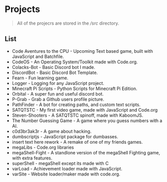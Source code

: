 # Projects
> All of the projecrs are stored in the */src* directory.

## List
* Code Aventures to the CPU - Upcoming Text based game, built with JavaScript and Batchfile.
* CodeOS - An Operating System/Toolkit made with Code.org.
* Colacks-Bot - Basic Discord bot I made.
* DiscordBot - Basic Discord Bot Template.
* Fearn - Fun learning game.
* Logger - Logging for any JavaScript project.
* Minecraft Pi Scripts - Python Scripts for Minecraft Pi Edition.
* Orbital - A super fun and useful discord bot.
* P-Grab - Grab a Github users profile picture.
* PathFinder - A bot for creating paths, and custom text scripts.
* SATQTSTC - My first video game, made with JavaScript and Code.org
* Steven-Shooters - A SATQTSTC spinoff, made with KaboomJS.
* The Number Guessing Game - A game where you guess numbers with a AI.
* c0d3br3ak3r - A game about hacking.
* dumbscriptjs - JavaScript package for dumbasses.
* insert text here rework - A remake of one of my friends games.
* megaLibs - Code.org libraries
* megaShell-Fight - A standlone version of the megaShell Fighting game, with extra features.
* superShell - megaShell except its made with C
* varLoad - Achievement loader made with JavaScript.
* varSite - Website loader/maker made with code.org.
